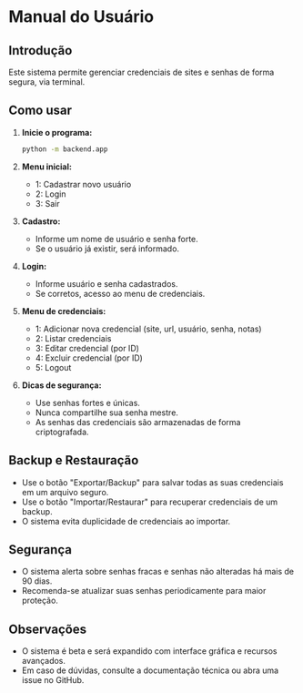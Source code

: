 # Manual do Usuário

## Introdução
Este sistema permite gerenciar credenciais de sites e senhas de forma segura, via terminal.

## Como usar

1. **Inicie o programa:**
   ```bash
   python -m backend.app
   ```

2. **Menu inicial:**
   - 1: Cadastrar novo usuário
   - 2: Login
   - 3: Sair

3. **Cadastro:**
   - Informe um nome de usuário e senha forte.
   - Se o usuário já existir, será informado.

4. **Login:**
   - Informe usuário e senha cadastrados.
   - Se corretos, acesso ao menu de credenciais.

5. **Menu de credenciais:**
   - 1: Adicionar nova credencial (site, url, usuário, senha, notas)
   - 2: Listar credenciais
   - 3: Editar credencial (por ID)
   - 4: Excluir credencial (por ID)
   - 5: Logout

6. **Dicas de segurança:**
   - Use senhas fortes e únicas.
   - Nunca compartilhe sua senha mestre.
   - As senhas das credenciais são armazenadas de forma criptografada.

## Backup e Restauração
- Use o botão "Exportar/Backup" para salvar todas as suas credenciais em um arquivo seguro.
- Use o botão "Importar/Restaurar" para recuperar credenciais de um backup.
- O sistema evita duplicidade de credenciais ao importar.

## Segurança
- O sistema alerta sobre senhas fracas e senhas não alteradas há mais de 90 dias.
- Recomenda-se atualizar suas senhas periodicamente para maior proteção.

## Observações
- O sistema é beta e será expandido com interface gráfica e recursos avançados.
- Em caso de dúvidas, consulte a documentação técnica ou abra uma issue no GitHub. 